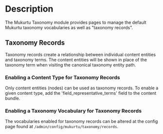 # Description

The Mukurtu Taxonomy module provides pages to manage the default Mukurtu
taxonomy vocabularies as well as "taxonomy records".

## Taxonomy Records
Taxonomy records create a relationship between individual content entities and
taxonomy terms. The content entities will be shown in place of the taxonomy term
when visiting the canonical taxonomy entity path.

### Enabling a Content Type for Taxonomy Records
Only content entities (nodes) can be used as taxonomy records. To enable a given
content type, add the 'field_representative_terms' field to the content bundle.

### Enabling a Taxonomy Vocabulary for Taxonomy Records
The vocabularies enabled for taxonomy records can be altered at the config page
found at `/admin/config/mukurtu/taxonomy/records`.
